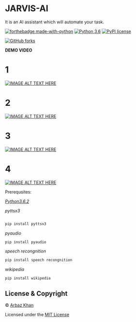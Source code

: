 # JARVIS-AI
It is an AI assistant which will automate your task.

[![forthebadge made-with-python](http://ForTheBadge.com/images/badges/made-with-python.svg)](https://www.python.org/)                  [![Python 3.6](https://img.shields.io/badge/python-3.6-blue.svg)](https://www.python.org/downloads/release/python-360/)          [![PyPI license](https://img.shields.io/pypi/l/ansicolortags.svg)](https://pypi.python.org/pypi/ansicolortags/)

[![GitHub forks](https://img.shields.io/github/forks/Arbazkhan4712/JARVIS-AI?label=Fork&style=flat-square)](https://GitHub.com/Naereen/StrapDown.js/network/)



**DEMO VIDEO**

# 1

[![IMAGE ALT TEXT HERE](https://img.youtube.com/vi/LPczI5RdfWM/0.jpg)](https://www.youtube.com/watch?v=LPczI5RdfWM)

# 2
[![IMAGE ALT TEXT HERE](https://img.youtube.com/vi/kS_k5pweA3E/0.jpg)](https://www.youtube.com/watch?v=kS_k5pweA3E)
# 3
[![IMAGE ALT TEXT HERE](https://img.youtube.com/vi/nuMGgv2DAFU/0.jpg)](https://www.youtube.com/watch?v=nuMGgv2DAFU)
# 4
[![IMAGE ALT TEXT HERE](https://img.youtube.com/vi/HJQ8RWY5OMg/0.jpg)](https://www.youtube.com/watch?v=HJQ8RWY5OMg)




Prerequsites:





*[Python3.6.2](https://www.python.org/downloads/release/python-362/)*



*pyttsx3*
```python

pip install pyttsx3
```
*pyaudio*
```python
pip install pyaudio
```
*speech recongnition*
```python
pip install speech recongnition
```
*wikipedia*
```python
pip install wikipedia
```

## License & Copyright
© [Arbaz Khan](https://arbazkhan4712.github.io/Contact.html)

Licensed under the [MIT License](License)


